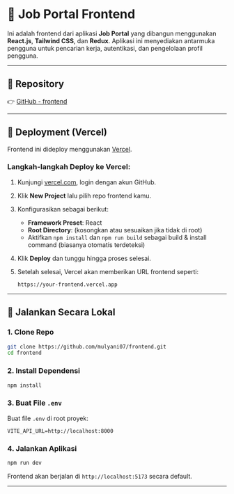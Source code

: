 # 💼 Job Portal Frontend

Ini adalah frontend dari aplikasi **Job Portal** yang dibangun menggunakan **React.js**, **Tailwind CSS**, dan **Redux**. Aplikasi ini menyediakan antarmuka pengguna untuk pencarian kerja, autentikasi, dan pengelolaan profil pengguna.

---

## 🔗 Repository

👉 [GitHub - frontend](https://github.com/mulyani07/frontend.git)

---

## 🚀 Deployment (Vercel)

Frontend ini dideploy menggunakan [Vercel](https://vercel.com).

### Langkah-langkah Deploy ke Vercel:

1. Kunjungi [vercel.com](https://vercel.com), login dengan akun GitHub.
2. Klik **New Project** lalu pilih repo frontend kamu.
3. Konfigurasikan sebagai berikut:

   * **Framework Preset**: React
   * **Root Directory**: (kosongkan atau sesuaikan jika tidak di root)
   * Aktifkan `npm install` dan `npm run build` sebagai build & install command (biasanya otomatis terdeteksi)
4. Klik **Deploy** dan tunggu hingga proses selesai.
5. Setelah selesai, Vercel akan memberikan URL frontend seperti:

   ```
   https://your-frontend.vercel.app
   ```

---

## 🧪 Jalankan Secara Lokal

### 1. Clone Repo

```bash
git clone https://github.com/mulyani07/frontend.git
cd frontend
```

### 2. Install Dependensi

```bash
npm install
```

### 3. Buat File `.env`

Buat file `.env` di root proyek:

```env
VITE_API_URL=http://localhost:8000
```

### 4. Jalankan Aplikasi

```bash
npm run dev
```

Frontend akan berjalan di `http://localhost:5173` secara default.

---

